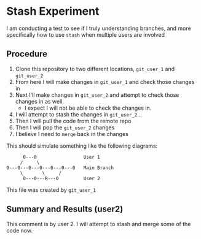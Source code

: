 # Stash Experiment
I am conducting a test to see if I truly understanding branches, and more specifically how to use `stash` when multiple users are involved

## Procedure
1. Clone this repository to two different locations, `git_user_1` and `git_user_2`
2. From here I will make changes in `git_user_1` and check those changes in
3. Next I'll make changes in `git_user_2` and attempt to check those changes in as well.
    - I expect I will not be able to check the changes in.
4. I will attempt to stash the changes in `git_user_2`...
5. Then I will pull the code from the remote repo
6. Then I will pop the `git_user_2` changes
7. I believe I need to `merge` back in the changes

This should simulate something like the following diagrams:

          0---0                 User 1
         /     \
    0---0---0---0---0---0---0   Main Branch
         \       \     /
          0---0---R---0         User 2

This file was created by `git_user_1`

## Summary and Results (user2)
This comment is by user 2.  I will attempt to stash and merge some of the code now.